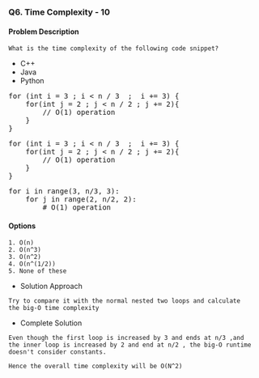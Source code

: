 ### Q6. Time Complexity - 10
#### Problem Description
```text
What is the time complexity of the following code snippet?
```
<ul>
<li><a>C++</a></li>
<li><a>Java</a></li>
<li><a>Python</a></li>
</ul>
<pre>
for (int i = 3 ; i &lt; n / 3  ;  i += 3) {
    for(int j = 2 ; j &lt; n / 2 ; j += 2){
        // O(1) operation  
    }
}
</pre>
<pre>
for (int i = 3 ; i &lt; n / 3  ;  i += 3) {
    for(int j = 2 ; j &lt; n / 2 ; j += 2){
        // O(1) operation  
    }
}
</pre>
<pre>
for i in range(3, n/3, 3):
    for j in range(2, n/2, 2):
        # O(1) operation
</pre>

#### Options
```text
1. O(n)
2. O(n^3)
3. O(n^2)
4. O(n^(1/2))
5. None of these
```

* Solution Approach
```text
Try to compare it with the normal nested two loops and calculate 
the big-O time complexity
```
* Complete Solution
```text
Even though the first loop is increased by 3 and ends at n/3 ,and 
the inner loop is increased by 2 and end at n/2 , the big-O runtime 
doesn't consider constants. 

Hence the overall time complexity will be O(N^2)
```

